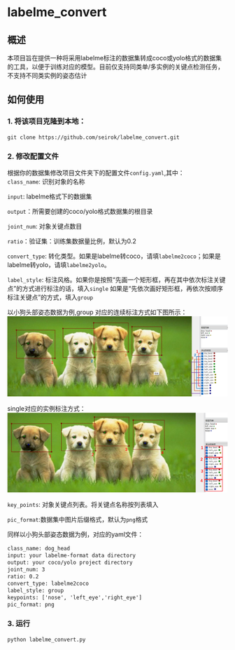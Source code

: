 # labelme_convert
## 概述
本项目旨在提供一种将采用labelme标注的数据集转成coco或yolo格式的数据集的工具，以便于训练对应的模型。目前仅支持同类单/多实例的关键点检测任务，不支持不同类实例的姿态估计
## 如何使用
### 1. 将该项目克隆到本地：
```
git clone https://github.com/seirok/labelme_convert.git
```
### 2. 修改配置文件
根据你的数据集修改项目文件夹下的配置文件`config.yaml`,其中：  
`class_name`: 识别对象的名称  

`input`: labelme格式下的数据集  

`output`：所需要创建的coco/yolo格式数据集的根目录  

`joint_num`: 对象关键点数目  

`ratio`：验证集：训练集数据量比例，默认为0.2  

`convert_type`: 转化类型。如果是labelme转coco，请填`labelme2coco`；如果是labelme转yolo，请填`labelme2yolo`。  

`label_style`: 标注风格。如果你是按照“先画一个矩形框，再在其中依次标注关键点”的方式进行标注的话，填入`single`
如果是“先依次画好矩形框，再依次按顺序标注关键点”的方式，填入`group`  

以小狗头部姿态数据为例,group 对应的连续标注方式如下图所示：  
![image](./figs/group.png)  

single对应的实例标注方式：  
![image](./figs/single.png)  

`key_points`: 对象关键点列表。将关键点名称按列表填入  

`pic_format`:数据集中图片后缀格式，默认为`png`格式  

同样以小狗头部姿态数据为例，对应的yaml文件：
 ```
 class_name: dog_head
input: your labelme-format data directory
output: your coco/yolo project directory
joint_num: 3
ratio: 0.2
convert_type: labelme2coco
label_style: group
keypoints: ['nose', 'left_eye','right_eye']
pic_format: png
 ```

### 3. 运行
`python labelme_convert.py`






